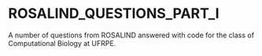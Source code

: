 # ROSALIND_QUESTIONS_PART_I
A number of questions from ROSALIND answered with code for the class of Computational Biology at UFRPE.
